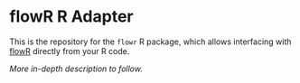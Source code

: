 # flowR R Adapter

This is the repository for the `flowr` R package, which allows interfacing with [flowR](https://github.com/flowr-analysis/flowr/wiki) directly from your R code.

*More in-depth description to follow.*
